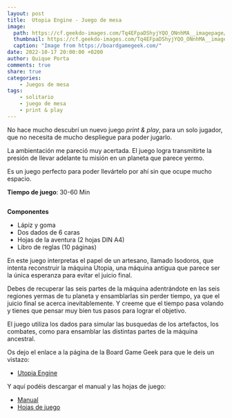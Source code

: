 ```yaml
---
layout: post
title:  Utopia Engine - Juego de mesa
image:
  path: https://cf.geekdo-images.com/Tq4EFpaDShyjYQO_ONnhMA__imagepage/img/22ZcYz_exsMOLynpvbcRGi8ATLM=/fit-in/900x600/filters:no_upscale():strip_icc()/pic1783145.jpg
  thumbnail: https://cf.geekdo-images.com/Tq4EFpaDShyjYQO_ONnhMA__imagepage/img/22ZcYz_exsMOLynpvbcRGi8ATLM=/fit-in/900x600/filters:no_upscale():strip_icc()/pic1783145.jpg
  caption: "Image from https://boardgamegeek.com/"
date: 2022-10-17 20:00:00 +0200
author: Quique Porta
comments: true
share: true
categories:
    - Juegos de mesa
tags:
    - solitario
    - juego de mesa
    - print & play
---
```


No hace mucho descubrí un nuevo juego *print & play*, para un solo jugador, que no necesita de mucho despliegue para poder jugarlo.

La ambientación me pareció muy acertada. El juego logra transmitirte la presión de llevar adelante tu misión en un planeta que parece yermo.

Es un juego perfecto para poder llevártelo por ahí sin que ocupe mucho espacio.

**Tiempo de juego**: 30-60 Min

<figure style="width: 250px" class="align-right">
    <img src="https://cf.geekdo-images.com/MIgwsRndI8V7r-EjgDTYjg__imagepage/img/Wdu9MfZ4B275zLtRFoXlD04-EUs=/fit-in/900x600/filters:no_upscale():strip_icc()/pic2854165.jpg" alt="">
</figure>

**Componentes**
- Lápiz y goma
- Dos dados de 6 caras
- Hojas de la aventura (2 hojas DIN A4)
- Libro de reglas (10 páginas)


En este juego interpretas el papel de un artesano, llamado Isodoros, que intenta reconstruir la máquina Utopia, una máquina antigua que parece ser la única esperanza para evitar el juicio final.

Debes de recuperar las seis partes de la máquina adentrándote en las seis regiones yermas de tu planeta y ensamblarlas sin perder tiempo, ya que el juicio final se acerca inevitablemente. Y creeme que el tiempo pasa volando y tienes que pensar muy bien tus pasos para lograr el objetivo.

El juego utiliza los dados para simular las busquedas de los artefactos, los combates, como para ensamblar las distintas partes de la máquina ancestral.

Os dejo el enlace a la página de la Board Game Geek para que le deis un vistazo:
- [Utopia Engine](https://boardgamegeek.com/boardgame/75223/utopia-engine)

Y aquí podéis descargar el manual y las hojas de juego:
- [Manual](https://boardgamegeek.com/file/download_redirect/cb7d2c168cbe7c2399377279f4d202fff11072f25a74a68b/Utopia+Engine+3rd+edition+rules.pdf)
- [Hojas de juego](https://boardgamegeek.com/file/download_redirect/4136a0c19c45e1a3123b5a140ae73d3cc2ae1f71ffd70d1d/UE3ed+adventure+sheets+A4.pdf)